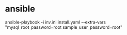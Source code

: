 # ansible

ansible-playbook -i inv.ini install.yaml --extra-vars "mysql_root_password=root sample_user_password=root"

